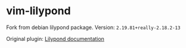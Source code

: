vim-lilypond
============

Fork from debian lilypond package. Version: `2.19.81+really-2.18.2-13`

Original plugin: [Lilypond documentation](http://lilypond.org/doc/v2.18/Documentation/usage/text-editor-support#vim-mode)
